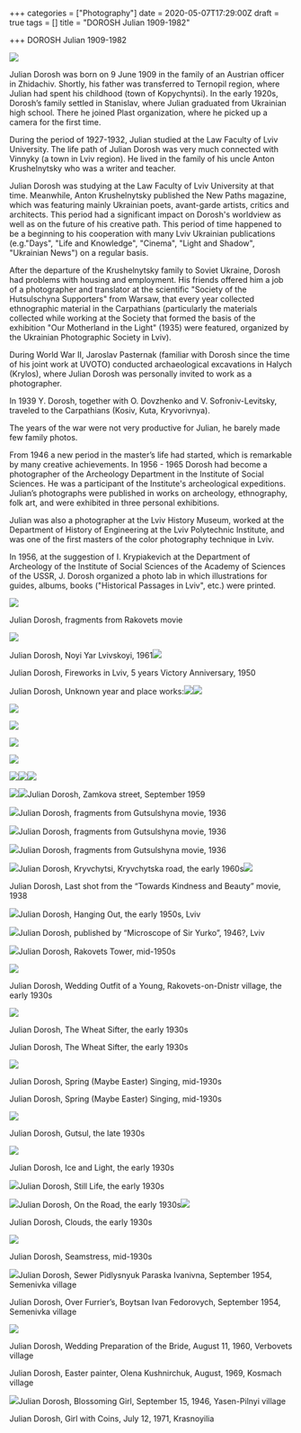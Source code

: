 +++
categories = ["Photography"]
date = 2020-05-07T17:29:00Z
draft = true
tags = []
title = "DOROSH Julian 1909-1982"

+++
DOROSH Julian 1909-1982

![](/uploads/dorosh-2.jpg)

Julian Dorosh was born on 9 June 1909 in the family of an Austrian officer in Zhidachiv. Shortly, his father was transferred to Ternopil region, where Julian had spent his childhood (town of Kopychyntsi). In the early 1920s, Dorosh’s family settled in Stanislav, where Julian graduated from Ukrainian high school. There he joined Plast organization, where he picked up a camera for the first time.

During the period of 1927-1932, Julian studied at the Law Faculty of Lviv University. The life path of Julian Dorosh was very much connected with Vinnyky (a town in Lviv region). He lived in the family of his uncle Anton Krushelnytsky who was a writer and teacher.

Julian Dorosh was studying at the Law Faculty of Lviv University at that time. Meanwhile, Anton Krushelnytsky published the New Paths magazine, which was featuring mainly Ukrainian poets, avant-garde artists, critics and architects. This period had a significant impact on Dorosh's worldview as well as on the future of his creative path. This period of time happened to be a beginning to his cooperation with many Lviv Ukrainian publications (e.g."Days", "Life and Knowledge", "Cinema", "Light and Shadow", "Ukrainian News") on a regular basis.

After the departure of the Krushelnytsky family to Soviet Ukraine, Dorosh had problems with housing and employment. His friends offered him a job of a photographer and translator at the scientific "Society of the Hutsulschyna Supporters" from Warsaw, that every year collected ethnographic material in the Carpathians (particularly the materials collected while working at the Society that formed the basis of the exhibition "Our Motherland in the Light" (1935) were featured, organized by the Ukrainian Photographic Society in Lviv).

During World War II, Jaroslav Pasternak (familiar with Dorosh since the time of his joint work at UVOTO) conducted archaeological excavations in Halych (Krylos), where Julian Dorosh was personally invited to work as a photographer.

In 1939 Y. Dorosh, together with O. Dovzhenko and V. Sofroniv-Levitsky, traveled to the Carpathians (Kosiv, Kuta, Kryvorivnya).

The years of the war were not very productive for Julian, he barely made few family photos.

From 1946 a new period in the master’s life had started, which is remarkable by many creative achievements. In 1956 - 1965 Dorosh had become a photographer of the Archeology Department in the Institute of Social Sciences. He was a participant of the Institute's archeological expeditions. Julian’s photographs were published in works on archeology, ethnography, folk art, and were exhibited in three personal exhibitions.

Julian was also a photographer at the Lviv History Museum, worked at the Department of History of Engineering at the Lviv Polytechnic Institute, and was one of the first masters of the color photography technique in Lviv.

In 1956, at the suggestion of I. Krypiakevich at the Department of Archeology of the Institute of Social Sciences of the Academy of Sciences of the USSR, J. Dorosh organized a photo lab in which illustrations for guides, albums, books ("Historical Passages in Lviv", etc.) were printed.

![](/uploads/kadri-z-filmu-rakovets-nazustrich-1936-ch-4.jpg)

Julian Dorosh, fragments from Rakovets movie

![](/uploads/noviy-yar-lvivskoyi-1961-yulian-dorosh.jpg)

Julian Dorosh, Noyi Yar Lvivskoyi, 1961![](/uploads/yulian-d-feierverk-u-lvovi-na-chest-5-richchia-peremogi.jpg)

Julian Dorosh, Fireworks in Lviv, 5 years Victory Anniversary, 1950

Julian Dorosh, Unknown year and place works:![](/uploads/yulian-dorosh.jpg)![](/uploads/yulian-dorosh-2.jpg)

![](/uploads/yulian-dorosh-3.jpg)

![](/uploads/yulian-dorosh-4.jpg)

![](/uploads/yulian-dorosh-5.jpg)

![](/uploads/yulian-dorosh-6.jpg)

![](/uploads/yulian-dorosh-7.jpg)![](/uploads/yulian-dorosh-8.jpg)![](/uploads/yulian-dorosh-9.jpg)

![](/uploads/yulian-dorosh-10.jpg)![](/uploads/vulitsia-zamkova-veresen-1959-roku-tvorets-iulian-dorosh.jpg)Julian Dorosh, Zamkova street, September 1959

![](/uploads/iulian-dorosh-vid-na-rozkopki-i-okolitsiu-krilosa-1936-r-nasha-batkivshchina-1937-ch-1.jpg)Julian Dorosh, fragments from Gutsulshyna movie, 1936

![](/uploads/kadri-iz-filmu-gutsulshchina-nazustrich-1936-ch-20.jpg)Julian Dorosh, fragments from Gutsulshyna movie, 1936

![](/uploads/kadri-iz-filmu-gutsulshchina-nazustrich-1936-ch-20-2.jpg)Julian Dorosh, fragments from Gutsulshyna movie, 1936

![](/uploads/krivchitsi-doroga-krivchitska-pochatok-1960-kh-rokiv-tvorets-iulian-dorosh.jpg)Julian Dorosh, Kryvchytsi, Kryvchytska road, the early 1960s![](/uploads/ostannii-kadr-iz-filmu-do-dobra-i-krasi-gospodarsko-kooperativnii-chasopis-1938-ch-17-18.jpg)

Julian Dorosh, Last shot from the “Towards Kindness and Beauty” movie, 1938

![](/uploads/pogulianka-pochatok-1950-kh-rokiv-tvorets-iulian-dorosh-vidavets-galitska-brama-lviv-data-1952.jpg)Julian Dorosh, Hanging Out, the early 1950s, Lviv

![](/uploads/tvorets-iulian-dorosh-vidavets-mikroskop-pana-iurka-lviv-data-1946-1990.jpg)Julian Dorosh, published by “Microscope of Sir Yurko”, 1946?, Lviv

![](/uploads/iulian-dorosh-vezha-rakovets-ser-1950-kh-rr-galitska-brama-2009-6.jpg)Julian Dorosh, Rakovets Tower, mid-1950s

![](/uploads/iulian-dorosh-vesilnii-ubir-molodoi-s-rakovets-na-dnistri-poch-1930-kh-rr-svitlo-i-tin-1935-ch-10.jpg)

Julian Dorosh, Wedding Outfit of a Young, Rakovets-on-Dnistr village, the early 1930s

![](/uploads/iulian-dorosh-viialnitsia-poch-1930-kh-rr-zi-saitu-http-esu-com-ua.jpg)

Julian Dorosh, The Wheat Sifter, the early 1930s

Julian Dorosh, The Wheat Sifter, the early 1930s

![](/uploads/iulian-dorosh-gagilka-ser-1930-kh-rr-svitlo-i-tin-1936-ch-5.jpg)

Julian Dorosh, Spring (Maybe Easter) Singing, mid-1930s

Julian Dorosh, Spring (Maybe Easter) Singing, mid-1930s

![](/uploads/iulian-dorosh-gutsul-kin-1930-kh-rr-svitlo-i-tin-1939-ch-7.jpg)

Julian Dorosh, Gutsul, the late 1930s

![](/uploads/iulian-dorosh-krigi-i-svitlo-poch-1930-kh-rr-svitlo-i-tin-1934-ch-4.jpg)

Julian Dorosh, Ice and Light, the early 1930s

![](/uploads/iulian-dorosh-natiurmort-poch-1930-kh-rr-galitska-brama-2009-6.jpg)Julian Dorosh, Still Life, the early 1930s

![](/uploads/iulian-dorosh-u-dorogu-poch-1930-kh-rr-svitlo-i-tin-1935-ch-6.jpg)Julian Dorosh, On the Road, the early 1930s![](/uploads/iulian-dorosh-khmari-poch-1930-kh-rr-svitlo-i-tin-1935-ch-6.jpg)

Julian Dorosh, Clouds, the early 1930s

![](/uploads/iulian-dorosh-shvalia-ser-1930-kh-rr-svitlo-i-tin-1936-ch-12.jpg)

Julian Dorosh, Seamstress, mid-1930s

![](/uploads/45-dragged-2-1.jpg)Julian Dorosh, Sewer Pidlysnyuk Paraska Ivanivna, September 1954, Semenivka village

Julian Dorosh, Over Furrier’s, Boytsan Ivan Fedorovych, September 1954, Semenivka village

![](/uploads/45-dragged-3-1.jpg)

Julian Dorosh, Wedding Preparation of the Bride, August 11, 1960, Verbovets village

Julian Dorosh, Easter painter, Olena Kushnirchuk, August, 1969, Kosmach village

![](/uploads/45-dragged-4-1.jpg)Julian Dorosh, Blossoming Girl, September 15, 1946, Yasen-Pilnyi village

Julian Dorosh, Girl with Coins, July 12, 1971, Krasnoyilia